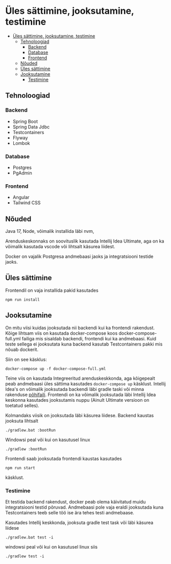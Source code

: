 # Üles sättimine, jooksutamine, testimine

- [Üles sättimine, jooksutamine, testimine](#üles-sättimine-jooksutamine-testimine)
  - [Tehnoloogiad](#tehnoloogiad)
    - [Backend](#backend)
    - [Database](#database)
    - [Frontend](#frontend)
  - [Nõuded](#nõuded)
  - [Üles sättimine](#üles-sättimine)
  - [Jooksutamine](#jooksutamine)
    - [Testimine](#testimine)


## Tehnoloogiad

### Backend
 - Spring Boot
 - Spring Data Jdbc
 - Testcontainers
 - Flyway
 - Lombok

### Database

- Postgres
- PgAdmin

### Frontend

- Angular
- Tailwind CSS

## Nõuded

Java 17,
Node, võimalik installida läbi nvm,

Arenduskeskonnaks on soovituslik kasutada Intellij Idea Ultimate, aga on ka võimalik kasutada vscode või lihtsalt käsurea liidest.

Docker on vajalik Postgresa andmebaasi jaoks ja integratsiooni testide jaoks.

## Üles sättimine

Frontendil on vaja installida pakid kasutades

```
npm run install
```

## Jooksutamine

On mitu viisi kuidas jooksutada nii backendi kui ka frontendi rakendust. Kõige lihtsam viis on kasutada docker-compose koos docker-compose-full.yml failiga mis sisaldab backendi, frontendi kui ka andmebaasi. Kuid teste sellega ei jooksutata kuna backend kasutab Testcontainers pakki mis nõuab dockerit.

Siin on see käsklus: 
```
docker-compose up -f docker-compose-full.yml
```

Teine viis on kasutada Integreeritud arenduskeskkonda, aga kõigepealt peab andmebaasi üles sättima kasutades ```docker-compose up``` käsklust. Intellij Idea's on võimalik jooksutada backendi läbi gradle taski või minna rakenduse [põhifaili](./backend/src/main/java/ee/erik/backend/Application.java). Frontendi on ka võimalik jooksutada läbi Intellij Idea keskonna kasutades jooksutamis nuppu (Ainult Ultimate versioon on toetatud selles).

Kolmandaks viisik on jooksutada läbi käsurea liidese.
Backend kaustas jooksuta lihtsalt 
```
./gradlew.bat :bootRun
```
Windowsi peal või kui on kasutusel linux
```
./gradlew :bootRun
```

Frontendi saab jooksutada frontendi kaustas kasutades

```
npm run start
```
käsklust.

### Testimine

Et testida backend rakendust, docker peab olema käivitatud muidu integratsiooni testid põruvad. Andmebaasi pole vaja eraldi jooksutada kuna Testcontainers teeb selle töö ise ära tehes testi andmebaase.

Kasutades Intellij keskkonda, jooksuta gradle test task
või läbi käsurea liidese

```
./gradlew.bat test -i
``` 
windowsi peal või kui on kasutusel linux siis
```
./gradlew test -i
```